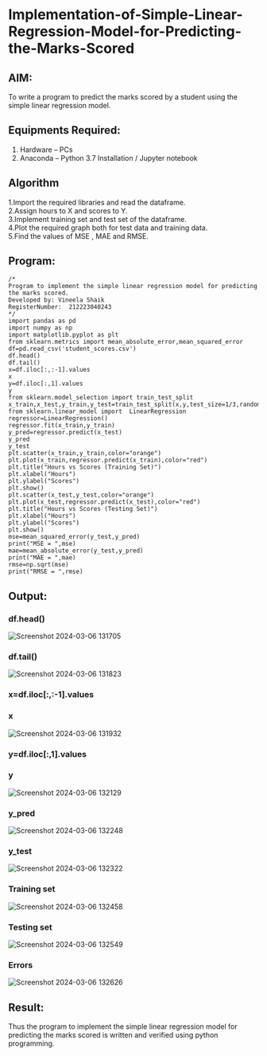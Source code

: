 # Implementation-of-Simple-Linear-Regression-Model-for-Predicting-the-Marks-Scored

## AIM:
To write a program to predict the marks scored by a student using the simple linear regression model.

## Equipments Required:
1. Hardware – PCs
2. Anaconda – Python 3.7 Installation / Jupyter notebook

## Algorithm
1.Import the required libraries and read the dataframe.<br>
2.Assign hours to X and scores to Y.<br>
3.Implement training set and test set of the dataframe.<br>
4.Plot the required graph both for test data and training data.<br>
5.Find the values of MSE , MAE and RMSE. <br>

## Program:
```
/*
Program to implement the simple linear regression model for predicting the marks scored.
Developed by: Vineela Shaik
RegisterNumber:  212223040243
*/
import pandas as pd
import numpy as np
import matplotlib.pyplot as plt
from sklearn.metrics import mean_absolute_error,mean_squared_error
df=pd.read_csv('student_scores.csv')
df.head()
df.tail()
x=df.iloc[:,:-1].values
x
y=df.iloc[:,1].values
y
from sklearn.model_selection import train_test_split
x_train,x_test,y_train,y_test=train_test_split(x,y,test_size=1/3,random_state=0)
from sklearn.linear_model import  LinearRegression
regressor=LinearRegression()
regressor.fit(x_train,y_train)
y_pred=regressor.predict(x_test)
y_pred
y_test
plt.scatter(x_train,y_train,color="orange")
plt.plot(x_train,regressor.predict(x_train),color="red")
plt.title("Hours vs Scores (Training Set)")
plt.xlabel("Hours")
plt.ylabel("Scores")
plt.show()
plt.scatter(x_test,y_test,color="orange")
plt.plot(x_test,regressor.predict(x_test),color="red")
plt.title("Hours vs Scores (Testing Set)")
plt.xlabel("Hours")
plt.ylabel("Scores")
plt.show()
mse=mean_squared_error(y_test,y_pred)
print("MSE = ",mse)
mae=mean_absolute_error(y_test,y_pred)
print("MAE = ",mae)
rmse=np.sqrt(mse)
print("RMSE = ",rmse)
```

## Output:
### df.head()<br>
![Screenshot 2024-03-06 131705](https://github.com/VineelaShaik/Implementation-of-Simple-Linear-Regression-Model-for-Predicting-the-Marks-Scored/assets/144340862/be18d4d7-50ac-4f69-b705-e469ab86f367)<br>
### df.tail()<br>
![Screenshot 2024-03-06 131823](https://github.com/VineelaShaik/Implementation-of-Simple-Linear-Regression-Model-for-Predicting-the-Marks-Scored/assets/144340862/7b9924ae-a129-454f-9ee4-3a43a3e0d545)<br>
### x=df.iloc[:,:-1].values<br>
### x<br>
![Screenshot 2024-03-06 131932](https://github.com/VineelaShaik/Implementation-of-Simple-Linear-Regression-Model-for-Predicting-the-Marks-Scored/assets/144340862/cf5914cf-6b24-4840-81d4-ff0421c2a852)<br>
### y=df.iloc[:,1].values<br>
### y<br>
![Screenshot 2024-03-06 132129](https://github.com/VineelaShaik/Implementation-of-Simple-Linear-Regression-Model-for-Predicting-the-Marks-Scored/assets/144340862/1842d97f-f5bb-4e43-aebc-ddc99b777069)<br>
### y_pred<br>
![Screenshot 2024-03-06 132248](https://github.com/VineelaShaik/Implementation-of-Simple-Linear-Regression-Model-for-Predicting-the-Marks-Scored/assets/144340862/2d9c0a55-ab22-4345-8d5e-83b3f6f09195)<br>
### y_test<br>
![Screenshot 2024-03-06 132322](https://github.com/VineelaShaik/Implementation-of-Simple-Linear-Regression-Model-for-Predicting-the-Marks-Scored/assets/144340862/f899f52e-a8bb-466a-8287-29d0e24e9975)<br>
### Training set<br>
![Screenshot 2024-03-06 132458](https://github.com/VineelaShaik/Implementation-of-Simple-Linear-Regression-Model-for-Predicting-the-Marks-Scored/assets/144340862/63009a10-5133-4252-8f0d-53ba0f44587a)<br>
### Testing set<br>
![Screenshot 2024-03-06 132549](https://github.com/VineelaShaik/Implementation-of-Simple-Linear-Regression-Model-for-Predicting-the-Marks-Scored/assets/144340862/f36735a7-fd1e-42ea-8193-8c0c480931b3)<br>
### Errors<br>
![Screenshot 2024-03-06 132626](https://github.com/VineelaShaik/Implementation-of-Simple-Linear-Regression-Model-for-Predicting-the-Marks-Scored/assets/144340862/0e3fe82c-19e5-4679-b2ef-86349e1904c7)<br>
## Result:
Thus the program to implement the simple linear regression model for predicting the marks scored is written and verified using python programming.
